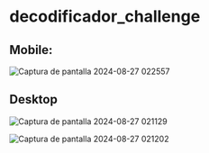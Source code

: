 # decodificador_challenge
## Mobile:
![Captura de pantalla 2024-08-27 022557](https://github.com/user-attachments/assets/5b009c35-e2da-4d9e-bc79-8bc17804d703)

## Desktop

![Captura de pantalla 2024-08-27 021129](https://github.com/user-attachments/assets/4744a06d-ac3d-4e85-9a22-e2c0f183b2f9)

![Captura de pantalla 2024-08-27 021202](https://github.com/user-attachments/assets/4e8fca01-465e-4bf9-8161-0528496d8089)
